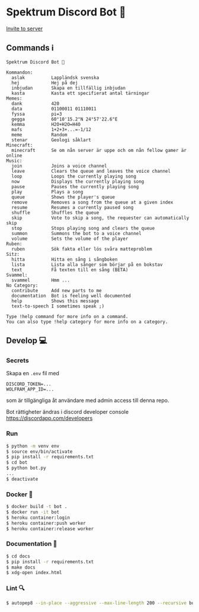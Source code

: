 
# Spektrum Discord Bot 🤖

[Invite to server](https://discordapp.com/oauth2/authorize?&client_id=693862590866128937&permissions=66583873&scope=bot)

## Commands ℹ️

```
Spektrum Discord Bot 🤖

Kommandon:
  aslak          Lappländsk svenska
  hej            Hej på dej
  inbjudan       Skapa en tillfällig inbjudan
  kasta          Kasta ett specifierat antal tärningar
Memes:
  dank           420
  data           01100011 01110011
  fyssa          pi=3
  gegga          60°10'15.2"N 24°57'22.6"E
  kemma          H2O+H2O=H4O
  mafs           1+2+3+...=-1/12
  meme           Random
  stenar         Geologi såklart
Minecraft:
  minecraft      Se om nån server är uppe och om nån fellow gamer är online
Music:
  join           Joins a voice channel
  leave          Clears the queue and leaves the voice channel
  loop           Loops the currently playing song
  now            Displays the currently playing song
  pause          Pauses the currently playing song
  play           Plays a song
  queue          Shows the player's queue
  remove         Removes a song from the queue at a given index
  resume         Resumes a currently paused song
  shuffle        Shuffles the queue
  skip           Vote to skip a song, the requester can automatically skip
  stop           Stops playing song and clears the queue
  summon         Summons the bot to a voice channel
  volume         Sets the volume of the player
Ruben:
  ruben          Sök fakta eller lös svåra matteproblem
Sitz:
  hitta          Hitta en sång i sångboken
  lista          Lista alla sånger som börjar på en bokstav
  text           Få texten till en sång (BETA)
Svammel:
  svammel        Hmm ...
​No Category:
  contribute     Add new parts to me
  documentation  Bot is feeling well documented
  help           Shows this message
  text-to-speech I sometimes speak ;)

Type !help command for more info on a command.
You can also type !help category for more info on a category.
```

## Develop 💻

### Secrets

Skapa en `.env` fil med

```
DISCORD_TOKEN=...
WOLFRAM_APP_ID=...
```

som är tillgängliga åt användare med admin access till denna repo.

Bot rättigheter ändras i discord developer console https://discordapp.com/developers

### Run

```bash
$ python -m venv env
$ source env/bin/activate
$ pip install -r requirements.txt
$ cd bot
$ python bot.py
...
$ deactivate
```

### Docker 🐋

```bash
$ docker build -t bot .
$ docker run -it bot
$ heroku container:login
$ heroku container:push worker
$ heroku container:release worker
```

### Documentation 📖

```bash
$ cd docs
$ pip install -r requirements.txt
$ make docs
$ xdg-open index.html
```

### Lint 🔍
```bash
$ autopep8 --in-place --aggressive --max-line-length 200 --recursive bot
```
